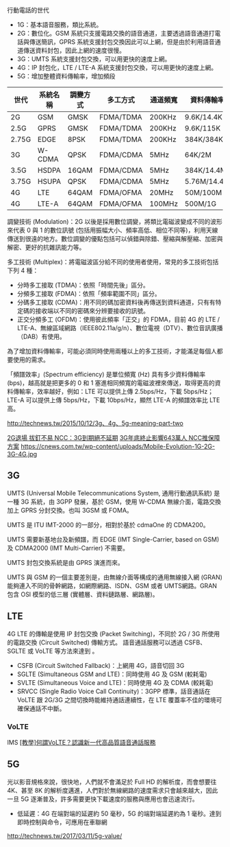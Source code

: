 
行動電話的世代
* 1G：基本語音服務，類比系統。
* 2G：數位化。GSM 系統只支援電路交換的語音通道，主要透過語音通道打電話與傳送簡訊，GPRS 系統支援封包交換因此可以上網，但是由於利用語音通道傳送資料封包，因此上網的速度很慢。
* 3G：UMTS 系統支援封包交換，可以用更快的速度上網。
* 4G：IP 封包化，LTE / LTE-A 系統支援封包交換，可以用更快的速度上網。
* 5G：增加整體資料傳輸率，增加頻段

世代|系統名稱|調變方式|多工方式|通道頻寬|資料傳輸率|頻譜效率
----|--------|--------|--------|--------|----------|--------
2G  | GSM    |GMSK    |FDMA/TDMA|200KHz |9.6K/14.4K|0.05/0.07
2.5G| GPRS   |GMSK    |FDMA/TDMA|200KHz |9.6K/115K |0.05/0.58|在 2G 提供分封交換功能
2.75G|EDGE   |8PSK    |FDMA/TDMA|200KHz |384K/384K |1.92/1.92
3G  | W-CDMA |QPSK    |FDMA/CDMA|5MHz   |64K/2M    |0.01/0.40
3.5G| HSDPA  |16QAM   |FDMA/CDMA|5MHz   |384K/14.4M|0.08/2.88
3.75G|HSUPA  |QPSK    |FDMA/CDMA|5MHz   |5.76M/14.4M|1.15/2.88
4G  | LTE    |64QAM   |FDMA/OFMA|20MHz  |50M/100M  |2.5/5
4G  | LTE-A  |64QAM   |FDMA/OFMA|100MHz  |500M/1G  |5/10

調變技術 (Modulation)：2G 以後是採用數位調變，將類比電磁波變成不同的波形來代表 0 與 1 的數位訊號 (包括用振幅大小、頻率高低、相位不同等)，利用天線傳送到很遠的地方。數位調變的優點包括可以偵錯與除錯、壓縮與解壓縮、加密與解密、更好的抗雜訊能力等。

多工技術 (Multiplex)：將電磁波區分給不同的使用者使用，常見的多工技術包括下列 4 種：
* 分時多工接取 (TDMA)：依照「時間先後」區分。
* 分頻多工接取 (FDMA)：依照「頻率範圍不同」區分。
* 分碼多工接取 (CDMA)：用不同的碼加密資料後再傳送到資料通道，只有有特定碼的接收端以不同的密碼來分辨要接收的訊號。
* 正交分頻多工 (OFDM)：使用彼此頻率「正交」的 FDMA，目前 4G 的 LTE / LTE-A、無線區域網路（IEEE802.11a/g/n）、數位電視（DTV）、數位音訊廣播（DAB）有使用。

為了增加資料傳輸率，可能必須同時使用兩種以上的多工技術，才能滿足每個人都要使用的需求。

「頻譜效率」(Spectrum efficiency) 是單位頻寬 (Hz) 具有多少資料傳輸率 (bps)，越高就是把更多的 0 和 1 塞進相同頻寬的電磁波裡來傳送，取得更高的資料傳輸率，效率越好，例如：LTE 可以提供上傳 2.5bps/Hz，下載 5bps/Hz；LTE-A 可以提供上傳 5bps/Hz，下載 10bps/Hz，顯然 LTE-A 的頻譜效率比 LTE 高。

http://technews.tw/2015/10/12/3g、4g、5g-meaning-part-two

[2G退場 拔釘不易 NCC：3G到期絕不延期](https://cnews.com.tw/2g退場-拔釘不易-ncc：3g到期絕不延期)
[3G年底終止影響643萬人 NCC推保障方案](http://m.cna.com.tw/news/firstnews/201801030214.aspx)
https://cnews.com.tw/wp-content/uploads/Mobile-Evolution-1G-2G-3G-4G.jpg

## 3G
UMTS (Universal Mobile Telecommunications System, 通用行動通訊系統) 是一種 3G 系統，由 3GPP 發展，基於 GSM，使用 W-CDMA 無線介面，電路交換加上 GPRS 分封交換。也叫 3GSM 或 FOMA。

UMTS 是 ITU IMT-2000 的一部分，相對於基於 cdmaOne 的 CDMA200。

UMTS 需要新基地台及新頻譜，而 EDGE (IMT Single-Carrier, based on GSM) 及 CDMA2000 (IMT Multi-Carrier) 不需要。

UMTS 封包交換系統是由 GPRS 演進而來。

UMTS 與 GSM 的一個主要差別是，由無線介面等構成的通用無線接入網 (GRAN) 能夠連入不同的骨幹網路，如網際網路、ISDN、GSM 或者 UMTS網路。GRAN 包含 OSI 模型的低三層 (實體層、資料鏈路層、網路層)。

## LTE

4G LTE 的傳輸是使用 IP 封包交換 (Packet Switching)，不同於 2G / 3G 所使用的電路交換 (Circuit Switched) 傳輸方式。
語音通話服務可以透過 CSFB、SGLTE 或 VoLTE 等方法來達到 。

* CSFB (Circuit Switched Fallback)：上網用 4G，語音切回 3G
* SGLTE (Simultaneous GSM and LTE)：同時使用 4G 及 GSM (較耗電)
* SVLTE (Simultaneous Voice and LTE)：同時使用 4G 及 CDMA (較耗電)
* SRVCC (Single Radio Voice Call Continuity)：3GPP 標準，話音通話在 VoLTE 跟 2G/3G 之間切換時能維持通話連續性，在 LTE 覆蓋率不佳的環境可確保通話不中斷。

### VoLTE
IMS
[[教學]何謂VoLTE？認識新一代高品質語音通話服務](https://www.sogi.com.tw/articles/volte/6246425)

## 5G
光以影音規格來說，很快地，人們就不會滿足於 Full HD 的解析度，而會想要往 4K、甚至 8K 的解析度邁進，人們對於無線網路的速度需求只會越來越大，因此一旦 5G 逐漸普及，許多需要更快下載速度的服務與應用也會迅速流行。

* 低延遲：4G 在端對端的延遲約 50 毫秒，5G 的端對端延遲約為 1 毫秒。達到即時控制與命令，可應用在車聯網

http://technews.tw/2017/03/11/5g-value/
